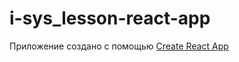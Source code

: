 # i-sys_lesson-react-app
Приложение создано с помощью [Create React App](https://github.com/facebookincubator/create-react-app)